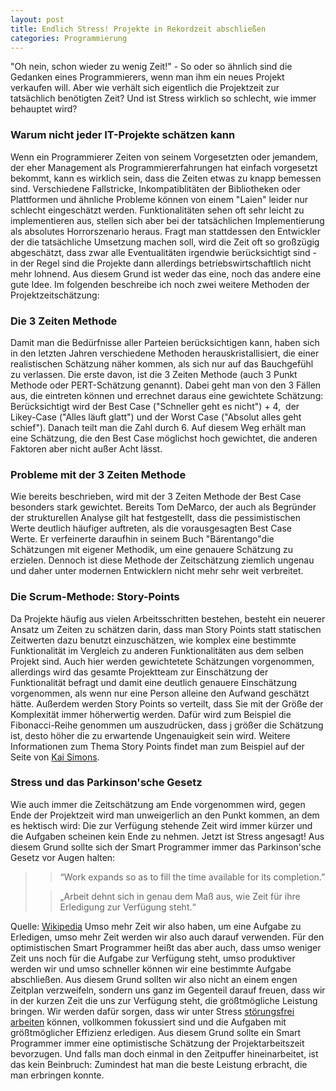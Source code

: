 ```yaml
---
layout: post
title: Endlich Stress! Projekte in Rekordzeit abschließen
categories: Programmierung
---
```

"Oh nein, schon wieder zu wenig Zeit!" - So oder so ähnlich sind die Gedanken eines Programmierers, wenn man ihm ein neues Projekt verkaufen will. Aber wie verhält sich eigentlich die Projektzeit zur tatsächlich benötigten Zeit? Und ist Stress wirklich so schlecht, wie immer behauptet wird?
<!--more-->
### Warum nicht jeder IT-Projekte schätzen kann

Wenn ein Programmierer Zeiten von seinem Vorgesetzten oder jemandem, der eher Management als Programmiererfahrungen hat einfach vorgesetzt bekommt, kann es wirklich sein, dass die Zeiten etwas zu knapp bemessen sind. Verschiedene Fallstricke, Inkompatiblitäten der Bibliotheken oder Plattformen und ähnliche Probleme können von einem "Laien" leider nur schlecht eingeschätzt werden. Funktionalitäten sehen oft sehr leicht zu implementieren aus, stellen sich aber bei der tatsächlichen Implementierung als absolutes Horrorszenario heraus. Fragt man stattdessen den Entwickler der die tatsächliche Umsetzung machen soll, wird die Zeit oft so großzügig abgeschätzt, dass zwar alle Eventualitäten irgendwie berücksichtigt sind - in der Regel sind die Projekte dann allerdings betriebswirtschaftlich nicht mehr lohnend. Aus diesem Grund ist weder das eine, noch das andere eine gute Idee. Im folgenden beschreibe ich noch zwei weitere Methoden der Projektzeitschätzung:

### Die 3 Zeiten Methode

Damit man die Bedürfnisse aller Parteien berücksichtigen kann, haben sich in den letzten Jahren verschiedene Methoden herauskristallisiert, die einer realistischen Schätzung näher kommen, als sich nur auf das Bauchgefühl zu verlassen. Die erste davon, ist die 3 Zeiten Methode (auch 3 Punkt Methode oder PERT-Schätzung genannt). Dabei geht man von den 3 Fällen aus, die eintreten können und errechnet daraus eine gewichtete Schätzung: Berücksichtigt wird der Best Case ("Schneller geht es nicht") + 4,  der Likey-Case ("Alles läuft glatt") und der Worst Case ("Absolut alles geht schief"). Danach teilt man die Zahl durch 6. Auf diesem Weg erhält man eine Schätzung, die den Best Case möglichst hoch gewichtet, die anderen Faktoren aber nicht außer Acht lässt.

### Probleme mit der 3 Zeiten Methode

Wie bereits beschrieben, wird mit der 3 Zeiten Methode der Best Case besonders stark gewichtet. Bereits Tom DeMarco, der auch als Begründer der strukturellen Analyse gilt hat festgestellt, dass die pessimistischen Werte deutlich häufiger auftreten, als die vorausgesagten Best Case Werte. Er verfeinerte daraufhin in seinem Buch "Bärentango"die Schätzungen mit eigener Methodik, um eine genauere Schätzung zu erzielen. Dennoch ist diese Methode der Zeitschätzung ziemlich ungenau und daher unter modernen Entwicklern nicht mehr sehr weit verbreitet.

### Die Scrum-Methode: Story-Points

Da Projekte häufig aus vielen Arbeitsschritten bestehen, besteht ein neuerer Ansatz um Zeiten zu schätzen darin, dass man Story Points statt statischen Zeitwerten dazu benutzt einzuschätzen, wie komplex eine bestimmte Funktionalität im Vergleich zu anderen Funktionalitäten aus dem selben Projekt sind. Auch hier werden gewichtetete Schätzungen vorgenommen, allerdings wird das gesamte Projektteam zur Einschätzung der Funktionalität befragt und damit eine deutlich genauere Einschätzung vorgenommen, als wenn nur eine Person alleine den Aufwand geschätzt hätte. Außerdem werden Story Points so verteilt, dass Sie mit der Größe der Komplexität immer höherwertig werden. Dafür wird zum Beispiel die Fibonacci-Reihe genommen um auszudrücken, dass j größer die Schätzung ist, desto höher die zu erwartende Ungenauigkeit sein wird. Weitere Informationen zum Thema Story Points findet man zum Beispiel auf der Seite von [Kai Simons](http://www.ksimons.de/2011/06/story-points-verstandlich-erklart/).

### Stress und das Parkinson'sche Gesetz

Wie auch immer die Zeitschätzung am Ende vorgenommen wird, gegen Ende der Projektzeit wird man unweigerlich an den Punkt kommen, an dem es hektisch wird: Die zur Verfügung stehende Zeit wird immer kürzer und die Aufgaben scheinen kein Ende zu nehmen. Jetzt ist Stress angesagt! Aus diesem Grund sollte sich der Smart Programmer immer das Parkinson'sche Gesetz vor Augen halten:

> > “Work expands so as to fill the time available for its completion.”
> 
> > „Arbeit dehnt sich in genau dem Maß aus, wie Zeit für ihre Erledigung zur Verfügung steht.“

Quelle: [Wikipedia](https://de.wikipedia.org/wiki/Parkinsonsche_Gesetze) Umso mehr Zeit wir also haben, um eine Aufgabe zu Erledigen, umso mehr Zeit werden wir also auch darauf verwenden. Für den optimistischen Smart Programmer heißt das aber auch, dass umso weniger Zeit uns noch für die Aufgabe zur Verfügung steht, umso produktiver werden wir und umso schneller können wir eine bestimmte Aufgabe abschließen. Aus diesem Grund sollten wir also nicht an einem engen Zeitplan verzweifeln, sondern uns ganz im Gegenteil darauf freuen, dass wir in der kurzen Zeit die uns zur Verfügung steht, die größtmögliche Leistung bringen. Wir werden dafür sorgen, dass wir unter Stress [störungsfrei arbeiten](http://www.smart-programmer.de/produktiv-programmieren/) können, vollkommen fokussiert sind und die Aufgaben mit größtmöglicher Effizienz erledigen. Aus diesem Grund sollte ein Smart Programmer immer eine optimistische Schätzung der Projektarbeitszeit bevorzugen. Und falls man doch einmal in den Zeitpuffer hineinarbeitet, ist das kein Beinbruch: Zumindest hat man die beste Leistung erbracht, die man erbringen konnte.